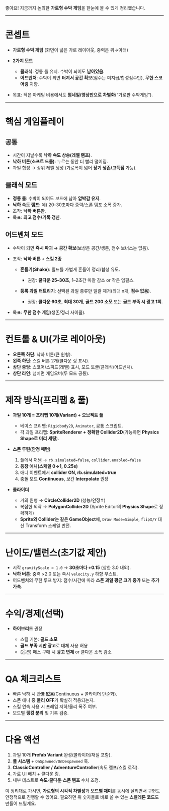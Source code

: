 좋아요! 지금까지 논의한 **가로형 수박 게임**을 한눈에 볼 수 있게 정리했습니다.

---

# 콘셉트

* **가로형 수박 게임** (화면이 넓은 가로 레이아웃, 중력은 위→아래)
* **2가지 모드**

  * **클래식**: 정통 룰 유지. 수박이 되어도 **남아있음**.
  * **어드벤처**: 수박이 되면 **터져서 공간 확보**(점수는 미지급/합성점수만), **무한 스코어링** 지향.
* 목표: 적은 마케팅 비용에서도 **썸네일/영상만으로 차별화**(“가로판 수박게임”).

---

# 핵심 게임플레이

## 공통

* 시간이 지날수록 **낙하 속도 상승(레벨 램프)**.
* **낙하 버튼(소프트 드롭)**: 누르는 동안 더 빨리 떨어짐.
* 과일 합성 → 상위 레벨 생성 (가로폭이 넓어 **장기 생존/고득점** 가능).

## 클래식 모드

* **정통 룰**: 수박이 되어도 보드에 남아 **압박감 유지**.
* **낙하 속도 램프**: 예) 20–30초마다 중력/스폰 템포 소폭 증가.
* 조작: **낙하 버튼만**.
* 목표: **최고 점수/기록 갱신**.

## 어드벤처 모드

* 수박이 되면 **즉시 파괴 → 공간 확보**(보상은 공간/생존, 점수 보너스는 없음).
* 조작: **낙하 버튼 + 스킬 2종**

  * **흔들기(Shake)**: 필드를 가볍게 흔들어 정리/합성 유도.

    * 권장: **쿨다운 25–30초**, 1–2초간 마찰 감소 or 작은 임펄스.
  * **등록 과일 터트리기**: 선택된 과일 종류만 일괄 제거(최대 n개, **점수 없음**).

    * 권장: **쿨다운 60초**, **최대 30개**, **골드 200 소모** 또는 **골드 부족 시 광고 1회**.
* 목표: **무한 점수 게임**(생존/정리 사이클).

---

# 컨트롤 & UI(가로 레이아웃)

* **오른쪽 하단**: 낙하 버튼(큰 원형).
* **왼쪽 하단**: 스킬 버튼 2개(쿨다운 링 표시).
* **상단 중앙**: 스코어/스피드(레벨) 표시, 모드 토글(클래식/어드벤처).
* **상단 라인**: 넘치면 게임오버(두 모드 공통).

---

# 제작 방식(프리팹 & 풀)

* **과일 10개 = 프리팹 10개(Variant) + 오브젝트 풀**

  * 베이스 프리팹: `Rigidbody2D`, `Animator`, 공통 스크립트.
  * 각 과일 프리팹: **SpriteRenderer + 정확한 Collider2D**(가능하면 **Physics Shape로 미리 세팅**).
* **스폰 루틴(안정 패턴)**

  1. 풀에서 꺼냄 → `rb.simulated=false`, `collider.enabled=false`
  2. **등장 애니(스케일 0→1, 0.25s)**
  3. 애니 이벤트에서 **collider ON, rb.simulated=true**
  4. 충돌 모드 **Continuous**, 보간 **Interpolate** 권장
* **콜라이더**

  * 거의 원형 → **CircleCollider2D** (성능/안정↑)
  * 복잡한 외곽 → **PolygonCollider2D** (Sprite Editor의 **Physics Shape**로 정확하게)
  * **Sprite와 Collider는 같은 GameObject**에, `Draw Mode=Simple`, `flipX/Y` 대신 Transform 스케일 반전.

---

# 난이도/밸런스(초기값 제안)

* 시작 `gravityScale ≈ 1.0` → **30초마다 +0.15** (상한 3.0 내외).
* **낙하 버튼**: 중력 ×2.0 또는 즉시 `velocity.y` 하향 부스트.
* 어드벤처의 무한 루프 방지: 점수/시간에 따라 **스폰 과일 평균 크기 증가** 또는 **추가 가속**.

---

# 수익/경제(선택)

* **하이브리드** 권장

  * 스킬 기본: **골드 소모**
  * **골드 부족 시만 광고**로 대체 사용 허용
  * (옵션) 패스 구매 시 **광고 면제** or 쿨다운 소폭 감소

---

# QA 체크리스트

* 빠른 낙하 시 **관통 없음**(Continuous + 콜라이더 단순화).
* 스폰 애니 중 **물리 OFF**가 확실히 적용되는지.
* 스킬 연속 사용 시 프레임 저하/물리 폭주 여부.
* 모드별 **랭킹 분리** 및 기록 검증.

---

# 다음 액션

1. 과일 10개 **Prefab Variant** 완성(콜라이더/재질 포함).
2. **풀 시스템** + `OnSpawned/OnDespawned` 훅.
3. **ClassicController / AdventureController**(속도 램프/스킬 로직).
4. 가로 UI 배치 + 쿨다운 링.
5. 내부 테스트로 **속도·쿨다운·스폰 템포** 수치 조정.

이 정리대로 가시면, **가로형의 시각적 차별성**과 **모드별 재미**를 동시에 살리면서 구현도 안정적으로 진행할 수 있어요. 필요하면 위 숫자들로 바로 쓸 수 있는 **스켈레톤 코드**도 만들어 드릴게요.

